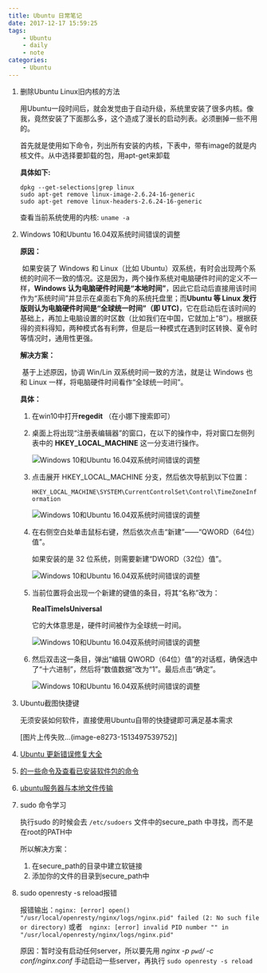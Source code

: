 ```yaml
---
title: Ubuntu 日常笔记
date: 2017-12-17 15:59:25
tags: 
	- Ubuntu
	- daily
	- note
categories: 
	- Ubuntu
---
```


1. 删除Ubuntu Linux旧内核的方法

   用Ubuntu一段时间后，就会发觉由于自动升级，系统里安装了很多内核。像我，竟然安装了下面那么多，这个造成了漫长的启动列表。必须删掉一些不用的。

   首先就是使用如下命令，列出所有安装的内核，下表中，带有image的就是内核文件。从中选择要卸载的包，用apt-get来卸载

   **具体如下:**

   ```
   dpkg --get-selections|grep linux
   sudo apt-get remove linux-image-2.6.24-16-generic   
   sudo apt-get remove linux-headers-2.6.24-16-generic 
   ```

   查看当前系统使用的内核: `uname -a`

2. Windows 10和Ubuntu 16.04双系统时间错误的调整

   **原因：**

   ​       如果安装了 Windows 和 Linux（比如 Ubuntu）双系统，有时会出现两个系统的时间不一致的情况。这是因为，两个操作系统对电脑硬件时间的定义不一样，**Windows 认为电脑硬件时间是“本地时间”**，因此它启动后直接用该时间作为“系统时间”并显示在桌面右下角的系统托盘里；而**Ubuntu 等 Linux 发行版则认为电脑硬件时间是“全球统一时间”（即 UTC)**，它在启动后在该时间的基础上，再加上电脑设置的时区数（比如我们在中国，它就加上“8”）。根据获得的资料得知，两种模式各有利弊，但是后一种模式在遇到时区转换、夏令时等情况时，通用性更强。

   **解决方案：**

   ​       基于上述原因，协调 Win/Lin 双系统时间一致的方法，就是让 Windows 也和 Linux 一样，将电脑硬件时间看作“全球统一时间”。

   **具体：**

   1. 在win10中打开**regedit** （在小娜下搜索即可）

   2. 桌面上将出现“注册表编辑器”的窗口，在以下的操作中，将对窗口左侧列表中的 **HKEY_LOCAL_MACHINE** 这一分支进行操作。

      ![Windows 10和Ubuntu 16.04双系统时间错误的调整](http://upload-images.jianshu.io/upload_images/7109326-88169d13dc26e4e4.jpg?imageMogr2/auto-orient/strip%7CimageView2/2/w/1240)

   3. 点击展开 HKEY_LOCAL_MACHINE 分支，然后依次导航到以下位置：

      `HKEY_LOCAL_MACHINE\SYSTEM\CurrentControlSet\Control\TimeZoneInformation`

      ![Windows 10和Ubuntu 16.04双系统时间错误的调整](http://upload-images.jianshu.io/upload_images/7109326-d2f54cd798f01115.jpg?imageMogr2/auto-orient/strip%7CimageView2/2/w/1240)

   4. 在右侧空白处单击鼠标右键，然后依次点击“新建”——“QWORD（64位）值”。

      如果安装的是 32 位系统，则需要新建“DWORD（32位）值”。

      ![Windows 10和Ubuntu 16.04双系统时间错误的调整](http://upload-images.jianshu.io/upload_images/7109326-647b4a79e89f0d4f.jpg?imageMogr2/auto-orient/strip%7CimageView2/2/w/1240)

   5. 当前位置将会出现一个新建的键值的条目，将其“名称”改为：

      **RealTimeIsUniversal**

      它的大体意思是，硬件时间被作为全球统一时间。

      ![Windows 10和Ubuntu 16.04双系统时间错误的调整](http://upload-images.jianshu.io/upload_images/7109326-2b6fd89a4536d2e0.jpg?imageMogr2/auto-orient/strip%7CimageView2/2/w/1240)

   6. 然后双击这一条目，弹出“编辑 QWORD（64位）值”的对话框，确保选中了“十六进制”，然后将“数值数据”改为“1”。最后点击“确定”。

      ![Windows 10和Ubuntu 16.04双系统时间错误的调整](http://upload-images.jianshu.io/upload_images/7109326-5b52a3899cdd1c11.jpg?imageMogr2/auto-orient/strip%7CimageView2/2/w/1240)

3. Ubuntu截图快捷键

   无须安装如何软件，直接使用Ubuntu自带的快捷键即可满足基本需求

   [图片上传失败...(image-e8273-1513497539752)]

4. [Ubuntu 更新错误修复大全](https://linux.cn/article-5603-1.html)

5. [的一些命令及查看已安装软件包的命令](http://cheneyph.iteye.com/blog/824746)

6. [ubuntu服务器与本地文件传输](http://www.cnblogs.com/by-1075324834/p/5045096.html) 

7. sudo 命令学习

   执行sudo 的时候会去 `/etc/sudoers` 文件中的secure_path 中寻找，而不是在root的PATH中

   所以解决方案：

   1. 在secure_path的目录中建立软链接
   2. 添加你的文件的目录到secure_path中

8. sudo openresty -s reload报错

   报错输出：`nginx: [error] open() "/usr/local/openresty/nginx/logs/nginx.pid" failed (2: No such file or directory)`  或者　`nginx: [error] invalid PID number "" in "/usr/local/openresty/nginx/logs/nginx.pid"`

   原因：暂时没有启动任何server，所以要先用 *nginx -p `pwd`/ -c conf/nginx.conf* 手动启动一些server，再执行 `sudo openresty -s reload`

